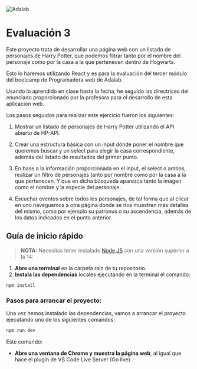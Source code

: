 ![Adalab](https://beta.adalab.es/resources/images/adalab-logo-155x61-bg-white.png)

# Evaluación 3

Este proyecto trata de desarrollar una página web con un listado de personajes de Harry Potter, que podemos filtrar tanto por el nombre del personaje como por la casa a la que pertenecen dentro de Hogwarts. 

Esto lo haremos utilizando React y es para la evaluación del tercer módulo del bootcamp de Programadora web de Adalab.

Usando lo aprendido en clase hasta la fecha, he seguido las directrices del enunciado proporcionado por la profesora para el desarrollo de esta aplicación web. 

Los pasos seguidos para realizar este ejercicio fueron los siguientes:

1. Mostrar un listado de personajes de Harry Potter utilizando el API abierto de HP-API.

2. Crear una estructura básica con un input dónde poner el nombre que queremos buscar y un select para elegir la casa correspondiente, además del listado de resultados del primer punto.

3. En base a la información proporcionada en el input, el select o ambos, realizar un filtro de personajes tanto por nombre como por la casa a la que pertenecen. Y que en dicha búsqueda aparezca tanto la imagen como el nombre y la especie del personaje.

4. Escuchar eventos sobre todos los personajes, de tal forma que al clicar en uno naveguemos a otra página donde se nos muestren más detalles del mismo, como por ejemplo su patronus o su ascendencia, además de los datos indicados en el punto anterior. 

## Guía de inicio rápido

> **NOTA:** Necesitas tener instalado [Node JS](https://nodejs.org/) con una versión superior a la 14:

1. **Abre una terminal** en la carpeta raíz de tu repositorio.
2. **Instala las dependencias** locales ejecutando en la terminal el comando:

```bash
npm install
```

### Pasos para arrancar el proyecto:

Una vez hemos instalado las dependencias, vamos a arrancar el proyecto ejecutando uno de los siguientes comandos:

```bash
npm run dev
```
Este comando:

- **Abre una ventana de Chrome y muestra la página web**, al igual que hace el plugin de VS Code Live Server (Go live).

